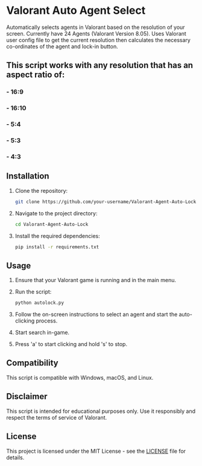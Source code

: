 # Valorant Auto Agent Select

Automatically selects agents in Valorant based on the resolution of your screen. Currently have 24 Agents (Valorant Version 8.05). Uses Valorant user config file to get the current resolution then calculates the necessary co-ordinates of the agent and lock-in button.

## This script works with any resolution that has an aspect ratio of:
### - 16:9
### - 16:10
### - 5:4
### - 5:3
### - 4:3

## Installation

1. Clone the repository:

    ```bash
    git clone https://github.com/your-username/Valorant-Agent-Auto-Lock.git
    ```

2. Navigate to the project directory:

    ```bash
    cd Valorant-Agent-Auto-Lock
    ```

3. Install the required dependencies:

    ```bash
    pip install -r requirements.txt
    ```

## Usage

1. Ensure that your Valorant game is running and in the main menu.

2. Run the script:

    ```bash
    python autolock.py
    ```

3. Follow the on-screen instructions to select an agent and start the auto-clicking process.
   
4. Start search in-game.
   
5. Press 'a' to start clicking and hold 's' to stop.

## Compatibility

This script is compatible with Windows, macOS, and Linux.

## Disclaimer

This script is intended for educational purposes only. Use it responsibly and respect the terms of service of Valorant.

## License

This project is licensed under the MIT License - see the [LICENSE](LICENSE) file for details.
